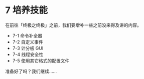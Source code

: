 # 7 培养技能

在前往「终极之终极」之前，我们要增补一些之前没来得及讲的内容。

- 7-1 命令补全器
- 7-2 自定义事件
- 7-3 计分板 GUI
- 7-4 线程安全性
- 7-5 使用其它格式的配置文件

准备好了吗？我们继续……